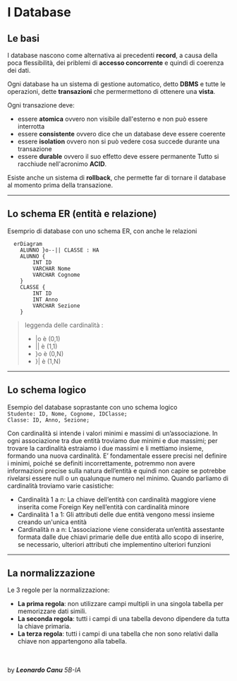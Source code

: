 # I Database
## Le basi
I database nascono come alternativa ai precedenti **record**, a causa della poca flessibilità, dei priblemi di **accesso concorrente** e quindi di coerenza dei dati.<br>

Ogni database ha un sistema di gestione automatico, detto **DBMS** e tutte le operazioni, dette **transazioni** che permermettono di ottenere una **vista**.<br>

Ogni transazione deve:
- essere **atomica** ovvero non visibile dall'esterno e non può essere interrotta
- essere **consistente** ovvero dice che un database deve essere coerente
- essere **isolation** ovvero non si può vedere cosa succede durante una transazione
- essere **durable** ovvero il suo effetto deve essere permanente
Tutto si racchiude nell'acronimo **ACID**.

Esiste anche un sistema di **rollback**, che permette far di tornare il database al momento prima della transazione.

---

## Lo schema ER (entità e relazione)
Esemprio di database con uno schema ER, con anche le relazioni

```mermaid
  erDiagram
    ALUNNO }o--|| CLASSE : HA
    ALUNNO {
        INT ID
        VARCHAR Nome
        VARCHAR Cognome
    }    
    CLASSE {
        INT ID
        INT Anno
        VARCHAR Sezione
    }
```
> leggenda delle cardinalità :
> - |o è (0,1)
> - || è (1,1)
> - }o è (0,N)
> - }| è (1,N) 

---

## Lo schema logico
Esempio del database soprastante con uno schema logico<br>
`Studente: ID, Nome, Cognome, IDClasse;`<br>
`Classe: ID, Anno, Sezione;`<br>

Con cardinalità si intende i valori minimi e massimi di un’associazione. In ogni associazione tra due
entità troviamo due minimi e due massimi; per trovare la cardinalità estraiamo i due massimi e li
mettiamo insieme, formando una nuova cardinalità. E’ fondamentale essere precisi nel definire i
minimi, poiché se definiti incorrettamente, potremmo non avere informazioni precise sulla natura
dell’entità e quindi non capire se potrebbe rivelarsi essere null o un qualunque numero nel minimo.
Quando parliamo di cardinalità troviamo varie casistiche:
- Cardinalità 1 a n: La chiave dell’entità con cardinalità maggiore viene inserita come Foreign Key
nell’entità con cardinalità minore
- Cardinalità 1 a 1: Gli attributi delle due entità vengono messi insieme creando un'unica entità
- Cardinalità n a n: L’associazione viene considerata un’entità assestante formata dalle due
chiavi primarie delle due entità allo scopo di inserire, se necessario, ulteriori attributi che
implementino ulteriori funzioni

---

## La normalizzazione
Le 3 regole per la normalizzazione:
- **La prima regola**: non utilizzare campi multipli in una singola tabella per memorizzare dati simili.
- **La seconda regola**: tutti i campi di una tabella devono dipendere da tutta la chiave primaria.
- **La terza regola**: tutti i campi di una tabella che non sono relativi dalla chiave non appartengono alla tabella.

<br><br>
by ***Leonardo Canu*** *5B-IA*
